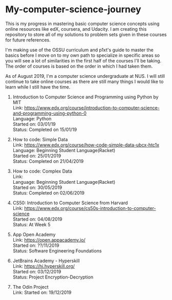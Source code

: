 # My-computer-science-journey

This is my progress in mastering basic computer science concepts using online resources like edX, coursera, and Udacity. I am creating this repository to store all of my solutions to problem sets given in these courses for future references. 

I'm making use of the OSSU curriculum and p1xt's guide to master the basics before I move on to my own path to specialize in specific areas so you will see a lot of similarities in the first half of the courses I'll be taking. The order of courses is based on the order in which I had taken them.

As of August 2019, I'm a computer science undergraduate at NUS. I will still continue to take online courses as there are still many things I would like to learn while I still have the time. 


1. Introduction to Computer Science and Programming using Python by MIT <br />
	Link: https://www.edx.org/course/introduction-to-computer-science-and-programming-using-python-0 <br />
	Language: Python <br />
	Started on: 03/01/19 <br />
	Status: Completed on 15/01/19 <br />
2. How to code: Simple Data <br />
	Link: https://www.edx.org/course/how-code-simple-data-ubcx-htc1x <br />
	Language: Beginning Student Language(Racket) <br />
	Started on: 25/01/2019 <br />
	Status: Completed on 21/04/2019 <br />
3. How to code: Complex Data <br />
	Link: <br />
	Language: Beginning Student Language(Racket) <br />
	Started on: 30/05/2019 <br />
	Status: Completed on 02/06/2019 <br />
4. CS50: Introduction to Computer Science from Harvard <br />
	Link: https://www.edx.org/course/cs50s-introduction-to-computer-science <br />
	Started on: 04/08/2019 <br />
	Status: At Week 5 <br />
5. App Open Academy <br />
	Link: https://open.appacademy.io/ <br />
	Started on: ??/11/2019 <br />
	Status: Software Engineering Foundations <br />
	
6. JetBrains Academy - Hyperskill <br />
	Link: https://hi.hyperskill.org/ <br />
	Started on: 03/12/2019 <br />
	Status: Project Encryption-Decryption
	
7. The 	Odin Project <br />
	Link:
	Started on: 19/12/2019
